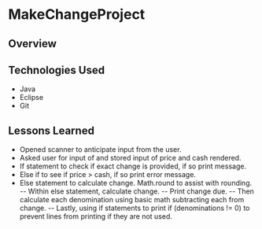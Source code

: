 # MakeChangeProject

## Overview

## Technologies Used
- Java
- Eclipse
- Git

## Lessons Learned
- Opened scanner to anticipate input from the user.
- Asked user for input of and stored input of price and cash rendered.
- If statement to check if exact change is provided, if so print message.
- Else if to see if price > cash, if so print error message. 
- Else statement to calculate change. Math.round to assist with rounding.
-- Within else statement, calculate change. 
-- Print change due.
-- Then calculate each denomination using basic math subtracting each from change. 
-- Lastly, using if statements to print if (denominations != 0) to prevent lines from printing if they are not used.
